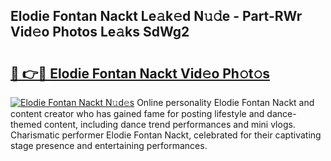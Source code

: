 ## Elodie Fontan Nackt Le𝚊k𝚎d N𝚞𝚍e - Part-RWr Vid𝚎o Photos Le𝚊ks SdWg2

# <h2><a href="http://fb7dx7w.evod.top/?m=Elodie+Fontan+Nackt">🔗 👉🔴 Elodie Fontan Nackt Vid𝚎o Ph𝚘t𝚘s</a></h2>

[![Elodie Fontan Nackt N𝚞d𝚎s](https://i.imgur.com/8V9OHl7.gif)](http://fb7dx7w.evod.top/?m=Elodie+Fontan+Nackt)
Online personality Elodie Fontan Nackt and content creator who has gained fame for posting lifestyle and dance-themed content, including dance trend performances and mini vlogs. Charismatic performer Elodie Fontan Nackt, celebrated for their captivating stage presence and entertaining performances. 
